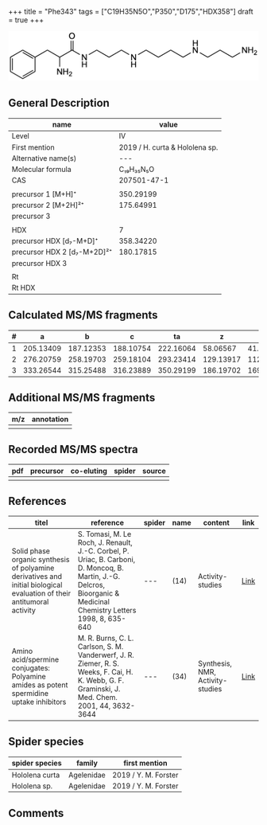 +++
title = "Phe343"
tags = ["C19H35N5O","P350","D175","HDX358"]
draft = true
+++

![](/img/Phe343.png)

## General Description

| name                        | value                          |
|-----------------------------|--------------------------------|
| Level                       | IV                             |
| First mention               | 2019 / H. curta & Hololena sp. |
| Alternative name(s)         | ---                            |
| Molecular formula           | C₁₉H₃₅N₅O                      |
| CAS                         | 207501-47-1                    |
|                             |                                |
| precursor 1 [M+H]⁺          | 350.29199                      |
| precursor 2 [M+2H]²⁺        | 175.64991                      |
| precursor 3                 |                                |
|                             |                                |
| HDX                         | 7                              |
| precursor HDX   [d₇-M+D]⁺   | 358.34220                      |
| precursor HDX 2 [d₇-M+2D]²⁺ | 180.17815                      |
| precursor HDX 3             |                                |
|                             |                                |
| Rt                          |                                |
| Rt HDX                      |                                |

## Calculated MS/MS fragments

| # | a         | b         | c         | ta        | z         | y         | tz        |
|---|-----------|-----------|-----------|-----------|-----------|-----------|-----------|
| 1 | 205.13409 | 187.12353 | 188.10754 | 222.16064 | 58.06567  | 41.03912  | 75.09222  |
| 2 | 276.20759 | 258.19703 | 259.18104 | 293.23414 | 129.13917 | 112.11262 | 146.16572 |
| 3 | 333.26544 | 315.25488 | 316.23889 | 350.29199 | 186.19702 | 169.17047 | 203.22357 |

## Additional MS/MS fragments

| m/z | annotation |
|-----|------------|
|     |            |

## Recorded MS/MS spectra

| pdf | precursor | co-eluting | spider | source |
|-----|-----------|------------|--------|--------|
|     |           |            |        |        |

## References

| titel                                                                                                                  | reference                                                                                                                                                             | spider | name | content                          | link                                                   |
|------------------------------------------------------------------------------------------------------------------------|-----------------------------------------------------------------------------------------------------------------------------------------------------------------------|--------|------|----------------------------------|--------------------------------------------------------|
| Solid phase organic synthesis of polyamine derivatives and initial biological evaluation of their antitumoral activity | S. Tomasi, M. Le Roch, J. Renault, J.-C. Corbel, P. Uriac, B. Carboni, D. Moncoq, B. Martin, J.-G. Delcros, Bioorganic & Medicinal Chemistry Letters 1998, 8, 635-640 | ---    | (14) | Activity-studies                 | [Link](https://doi.org/10.1016/S0960-894X(98)00086-9)  |
| Amino acid/spermine conjugates: Polyamine amides as potent spermidine uptake inhibitors                                | M. R. Burns, C. L. Carlson, S. M. Vanderwerf, J. R. Ziemer, R. S. Weeks, F. Cai, H. K. Webb, G. F. Graminski, J. Med. Chem. 2001, 44, 3632-3644                       | ---    | (34) | Synthesis, NMR, Activity-studies | [Link](https://pubs.acs.org/doi/abs/10.1021/jm0101040) |

## Spider species

| spider species | family     | first mention        |
|----------------|------------|----------------------|
| Hololena curta | Agelenidae | 2019 / Y. M. Forster |
| Hololena sp.   | Agelenidae | 2019 / Y. M. Forster |

## Comments